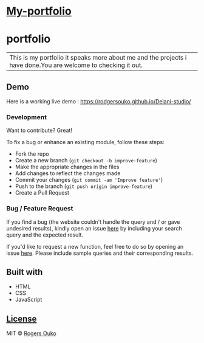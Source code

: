 # [My-portfolio](https://rodgersouko.github.io/Delani-studio/)
# portfolio
<table>
<tr>
<td>
  This is my portfolio it speaks more about me and the projects i have done.You are welcome to checking it out.
</td>
</tr>
</table>


## Demo
Here is a working live demo :  https://rodgersouko.github.io/Delani-studio/

### Development
Want to contribute? Great!

To fix a bug or enhance an existing module, follow these steps:

- Fork the repo
- Create a new branch (`git checkout -b improve-feature`)
- Make the appropriate changes in the files
- Add changes to reflect the changes made
- Commit your changes (`git commit -am 'Improve feature'`)
- Push to the branch (`git push origin improve-feature`)
- Create a Pull Request 

### Bug / Feature Request

If you find a bug (the website couldn't handle the query and / or gave undesired results), kindly open an issue [here](https://rodgersouko.github.io/Delani-studio/) by including your search query and the expected result.

If you'd like to request a new function, feel free to do so by opening an issue [here](https://rodgersouko.github.io/Delani-studio/). Please include sample queries and their corresponding results.


## Built with 

- HTML
- CSS
- JavaScript

## [License](https://rodgersouko.github.io/Delani-studio/)

MIT © [Rogers Ouko](https://rodgersouko.github.io/Delani-studio/)
